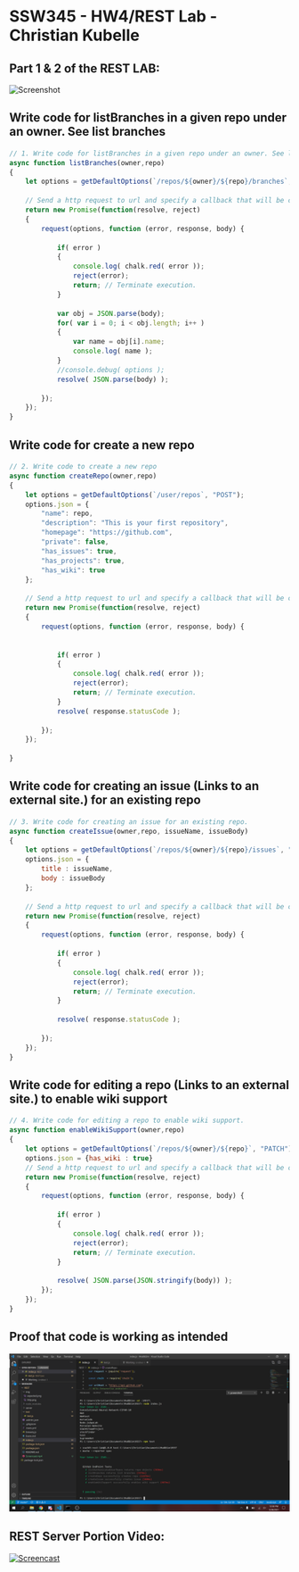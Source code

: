 # SSW345 - HW4/REST Lab - Christian Kubelle


## Part 1 & 2 of the REST LAB:

![Screenshot](https://user-images.githubusercontent.com/44238558/112502342-607b4400-8d60-11eb-960e-c4e0fa25ee0d.png)

## Write code for listBranches in a given repo under an owner. See list branches

```javascript
// 1. Write code for listBranches in a given repo under an owner. See list branches
async function listBranches(owner,repo)
{
	let options = getDefaultOptions(`/repos/${owner}/${repo}/branches`, "GET");

	// Send a http request to url and specify a callback that will be called upon its return.
	return new Promise(function(resolve, reject)
	{
		request(options, function (error, response, body) {

			if( error )
			{
				console.log( chalk.red( error ));
				reject(error);
				return; // Terminate execution.
			}

			var obj = JSON.parse(body);
			for( var i = 0; i < obj.length; i++ )
			{
				var name = obj[i].name;
				console.log( name );
			}
			//console.debug( options );
			resolve( JSON.parse(body) );

		});
	});
}
```

## Write code for create a new repo
```javascript
// 2. Write code to create a new repo
async function createRepo(owner,repo)
{
	let options = getDefaultOptions(`/user/repos`, "POST");
	options.json = {
		"name": repo,
		"description": "This is your first repository",
		"homepage": "https://github.com",
		"private": false,
		"has_issues": true,
		"has_projects": true,
		"has_wiki": true
	};

	// Send a http request to url and specify a callback that will be called upon its return.
	return new Promise(function(resolve, reject)
	{
		request(options, function (error, response, body) {


			if( error )
			{
				console.log( chalk.red( error ));
				reject(error);
				return; // Terminate execution.
			}
			resolve( response.statusCode );

		});
	});

}
```
## Write code for creating an issue (Links to an external site.) for an existing repo
```javascript
// 3. Write code for creating an issue for an existing repo.
async function createIssue(owner,repo, issueName, issueBody)
{
	let options = getDefaultOptions(`/repos/${owner}/${repo}/issues`, "POST");
	options.json = {
		title : issueName,
		body : issueBody
	};

	// Send a http request to url and specify a callback that will be called upon its return.
	return new Promise(function(resolve, reject)
	{
		request(options, function (error, response, body) {

			if( error )
			{
				console.log( chalk.red( error ));
				reject(error);
				return; // Terminate execution.
			}

			resolve( response.statusCode );

		});
	});
}
```

## Write code for editing a repo (Links to an external site.) to enable wiki support
```javascript
// 4. Write code for editing a repo to enable wiki support.
async function enableWikiSupport(owner,repo)
{
	let options = getDefaultOptions(`/repos/${owner}/${repo}`, "PATCH");
	options.json = {has_wiki : true}
	// Send a http request to url and specify a callback that will be called upon its return.
	return new Promise(function(resolve, reject)
	{
		request(options, function (error, response, body) {

			if( error )
			{
				console.log( chalk.red( error ));
				reject(error);
				return; // Terminate execution.
			}

			resolve( JSON.parse(JSON.stringify(body)) );
		});
	});	
}
```

## Proof that code is working as intended 
![test](https://github.com/ckubelle/HW4/blob/main/PassedTests.PNG)

## REST Server Portion Video:
[![Screencast](https://user-images.githubusercontent.com/44238558/112762161-434aad80-8fcc-11eb-9e72-47e77f4f241b.png)](https://github.com/ckubelle/HW4/blob/main/Screencast.mp4)

